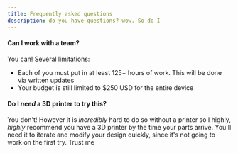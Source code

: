 ```yaml
---
title: Frequently asked questions
description: do you have questions? wow. So do I
---
```

#### Can I work with a team?
You can! Several limitations:
- Each of you must put in at least 125+ hours of work. This will be done via written updates
- Your budget is still limited to $250 USD for the entire device

#### Do I *need* a 3D printer to try this?
You don't! However it is *incredibly* hard to do so without a printer so I highly, *highly* recommend you have a 3D printer by the time your parts arrive. You'll need it to iterate and modify your design quickly, since it's not going to work on the first try. Trust me



